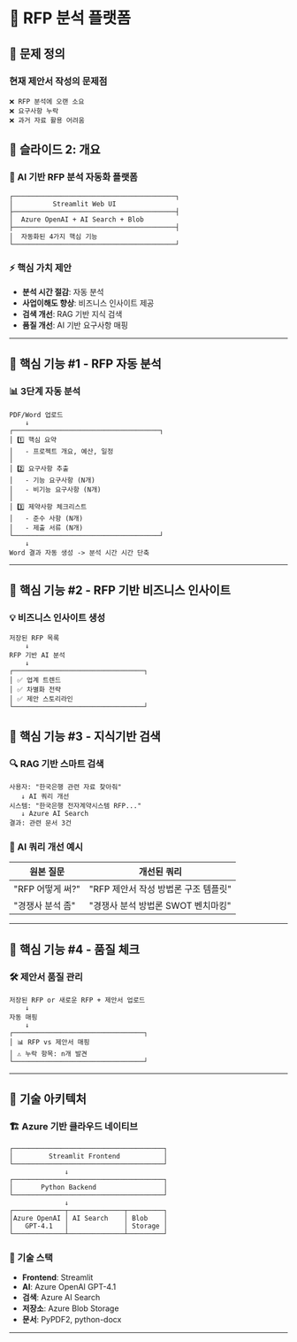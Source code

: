 # 🎯 RFP 분석 플랫폼 

## 📌 문제 정의
### 현재 제안서 작성의 문제점
```
❌ RFP 분석에 오랜 소요
❌ 요구사항 누락
❌ 과거 자료 활용 어려움

```

## 📌 슬라이드 2: 개요
### 🚀 AI 기반 RFP 분석 자동화 플랫폼

```
┌─────────────────────────────────────────┐
│          Streamlit Web UI               
├─────────────────────────────────────────┤
│  Azure OpenAI + AI Search + Blob        
├─────────────────────────────────────────┤
│  자동화된 4가지 핵심 기능                 
└─────────────────────────────────────────┘
```

### ⚡ 핵심 가치 제안
- **분석 시간 절감**: 자동 분석
- **사업이해도 향상**: 비즈니스 인사이트 제공
- **검색 개선**: RAG 기반 지식 검색
- **품질 개선**: AI 기반 요구사항 매핑

---

## 📌 핵심 기능 #1 - RFP 자동 분석
### 📊 3단계 자동 분석
```
PDF/Word 업로드
    ↓
┌─────────────────────────────────────┐
│ 1️⃣ 핵심 요약                         
│   - 프로젝트 개요, 예산, 일정          
│                                     
│ 2️⃣ 요구사항 추출                     
│   - 기능 요구사항 (N개)               
│   - 비기능 요구사항 (N개)             
│                                     
│ 3️⃣ 제약사항 체크리스트                
│   - 준수 사항 (N개)                  
│   - 제출 서류 (N개)                  
└─────────────────────────────────────┘
    ↓
Word 결과 자동 생성 -> 분석 시간 시간 단축
```
---
## 📌 핵심 기능 #2 - RFP 기반 비즈니스 인사이트
### 💡 비즈니스 인사이트 생성
```
저장된 RFP 목록
    ↓
RFP 기반 AI 분석
    ↓
┌─────────────────────────────────┐
│ ✅ 업계 트렌드       
│ ✅ 차별화 전략             
│ ✅ 제안 스토리라인    
└─────────────────────────────────┘
```

## 📌 핵심 기능 #3 - 지식기반 검색
### 🔍 RAG 기반 스마트 검색
```
사용자: "한국은행 관련 자료 찾아줘"
   ↓ AI 쿼리 개선
시스템: "한국은행 전자계약시스템 RFP..."
   ↓ Azure AI Search
결과: 관련 문서 3건
```
### 🧠 AI 쿼리 개선 예시
| 원본 질문 | 개선된 쿼리 |
|----------|------------|
| "RFP 어떻게 써?" | "RFP 제안서 작성 방법론 구조 템플릿" |
| "경쟁사 분석 좀" | "경쟁사 분석 방법론 SWOT 벤치마킹" |
---

## 📌 핵심 기능 #4 - 품질 체크 
### 🛠️ 제안서 품질 관리
```
저장된 RFP or 새로운 RFP + 제안서 업로드
    ↓
자동 매핑
    ↓
┌─────────────────────────────────┐
│ 📊 RFP vs 제안서 매핑        
│ ⚠️ 누락 항목: n개 발견                    
└─────────────────────────────────┘
```

---

## 📌 기술 아키텍처

### 🏗️ Azure 기반 클라우드 네이티브

```
┌──────────────────────────────────────┐
│         Streamlit Frontend           │
└──────────────────────────────────────┘
              ↓
┌──────────────────────────────────────┐
│       Python Backend                 │
└──────────────────────────────────────┘
              ↓
┌─────────────┬──────────────┬─────────┐
│Azure OpenAI │ AI Search    │ Blob    │
│   GPT-4.1   │              │ Storage │
└─────────────┴──────────────┴─────────┘
```

### 🔧 기술 스택
- **Frontend**: Streamlit
- **AI**: Azure OpenAI GPT-4.1
- **검색**: Azure AI Search
- **저장소**: Azure Blob Storage
- **문서**: PyPDF2, python-docx
---


